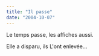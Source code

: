```yaml
---
title: "Il passe"
date: "2004-10-07"
---
```


Le temps passe, les affiches aussi.

Elle a disparu, ils L'ont enlevée...
